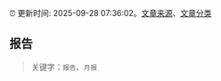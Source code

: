:alarm_clock: 更新时间: 2025-09-28 07:36:02。[文章来源](/README.md)、[文章分类](/TAGS.md)

## 报告


> 关键字：`报告`、`月报`



